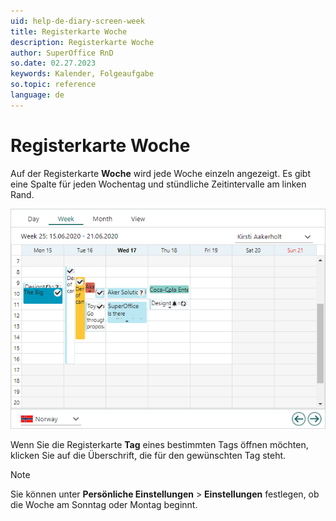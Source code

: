 ```yaml
---
uid: help-de-diary-screen-week
title: Registerkarte Woche
description: Registerkarte Woche
author: SuperOffice RnD
so.date: 02.27.2023
keywords: Kalender, Folgeaufgabe
so.topic: reference
language: de
---
```


# Registerkarte Woche

Auf der Registerkarte **Woche** wird jede Woche einzeln angezeigt. Es gibt eine Spalte für jeden Wochentag und stündliche Zeitintervalle am linken Rand.

![Ansicht Kalender, die Registerkarte Woche -screenshot][img2]

Wenn Sie die Registerkarte **Tag** eines bestimmten Tags öffnen möchten, klicken Sie auf die Überschrift, die für den gewünschten Tag steht.

> [!NOTE]
> Sie können unter **Persönliche Einstellungen** > **Einstellungen** festlegen, ob die Woche am Sonntag oder Montag beginnt.

<!-- Referenced links -->

<!-- Referenced images -->
[img2]: ../../../../media/loc/en/diary/week-plan.png
